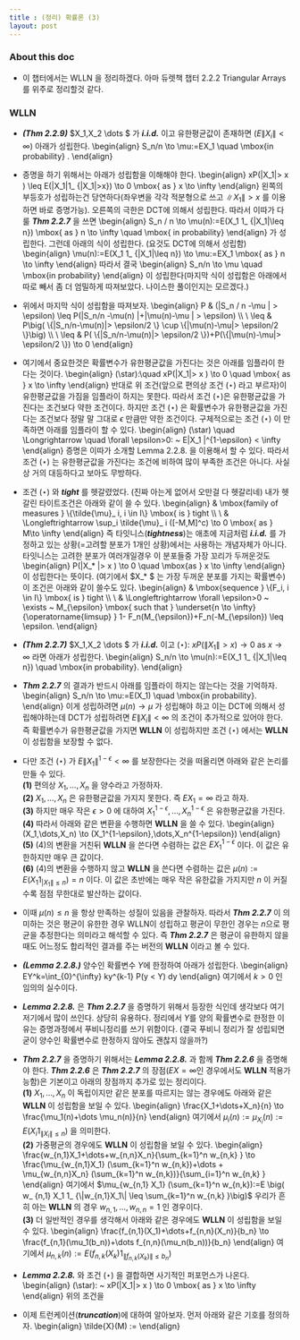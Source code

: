 ```yaml
---
title : (정리) 확률론 (3) 
layout: post
--- 
```


### About this doc 

- 이 챕터에서는 WLLN 을 정리하겠다. 아마 듀렛책 챕터 2.2.2 Triangular Arrays 를 위주로 정리할것 같다. 

### WLLN 

- ***(Thm 2.2.9)*** $X_1,X_2 \dots $ 가 ***i.i.d.*** 이고 유한평균값이 존재하면 ($E\|X_i\|<\infty$) 아래가 성립한다. 
\begin{align}
S_n/n \to \mu:=EX_1 \quad \mbox{in probability} .
\end{align}

- 증명을 하기 위해서는 아래가 성립함을 이해해야 한다. 
\begin{align}
xP(\|X_1\|> x ) \leq E(\|X_1\|1_ {\|X_1\|>x}) \to 0 \mbox{ as } x \to \infty 
\end{align}
왼쪽의 부등호가 성립하는건 당연하다(좌우변을 각각 적분형으로 쓰고 $\|X_1\|>x$ 를 이용하면 바로 증명가능). 오른쪽의 극한은 DCT에 의해서 성립한다. 따라서 이따가 다룰 ***Thm 2.2.7*** 을 쓰면 
\begin{align}
S_n / n \to \mu(n):=E(X_1 1_ {\|X_1\|\leq n}) \mbox{ as } n \to \infty \quad \mbox{ in probability} 
\end{align} 
가 성립한다. 그런데 아래의 식이 성립한다. (요것도 DCT에 의해서 성립함) 
\begin{align}
\mu(n):=E(X_1 1_ {\|X_1\|\leq n}) \to \mu:=EX_1 \mbox{ as } n \to \infty 
\end{align}
따라서 결국
\begin{align}
S_n/n \to \mu \quad \mbox{in probability} 
\end{align}
이 성립한다(마지막 식이 성립함은 아래에서 따로 빼서 좀 더 엄밀하게 따져보았다. 나이스한 풀이인지는 모르겠다.)

- 위에서 마지막 식이 성립함을 따져보자. 
\begin{align}
P & (|S_n / n -\mu \| > \epsilon) \leq P(\|S_n/n -\mu(n) \|+\|\mu(n)-\mu \| > \epsilon)  \\\\ \\
\leq & P\big( \\{\|S_n/n-\mu(n)\|> \epsilon/2 \\} \cup \\{\|\mu(n)-\mu\|> \epsilon/2 \\}\big) \\\\ \\
\leq & P( \\{\|S_n/n-\mu(n)\|> \epsilon/2 \\})+P(\\{\|\mu(n)-\mu\|> \epsilon/2 \\}) \to 0 
\end{align}

- 여기에서 중요한것은 확률변수가 유한평균값을 가진다는 것은 아래를 임플라이 한다는 것이다. 
\begin{align}
(\star):\quad xP(\|X_1\|> x ) \to 0 \quad \mbox{ as } x \to \infty 
\end{align}
반대로 위 조건(앞으로 편의상 조건 $(\star)$ 라고 부르자)이 유한평균값을 가짐을 임플라이 하지는 못한다. 따라서 조건 $(\star)$은 유한평균값을 가진다는 조건보다 약한 조건이다. 하지만 조건 $(\star)$ 은 확률변수가 유한평균값을 가진다는 조건보다 정말 말 그대로 $\epsilon$ 만큼만 약한 조건이다. 구체적으로는 조건 $(\star)$ 이 만족하면 아래를 임플라이 할 수 있다. 
\begin{align}
(\star) \quad \Longrightarrow \quad \forall \epsilon>0: ~ E\|X_1 \|^{1-\epsilon} < \infty
\end{align}
증명은 이따가 소개할 Lemma 2.2.8. 을 이용해서 할 수 있다. 따라서 조건 $(\star)$ 는 유한평균값을 가진다는 조건에 비하여 많이 부족한 조건은 아니다. 사실상 거의 대등하다고 보아도 무방하다. 

- 조건 $(\star)$ 와 ***tight*** 를 헷갈렸었다. (진짜 아는게 없어서 오만걸 다 헷갈리네) 내가 헷갈린 타이트조건은 아래와 같이 쓸 수 있다. 
\begin{align}
& \mbox{family of measures } \\{\tilde{\mu}_ i, i \in I\\} \mbox{ is } tight \\\\ \\
& \Longleftrightarrow \sup_i \tilde{\mu}_ i ([-M,M]^c) \to 0 \mbox{ as } M\to \infty
\end{align} 
즉 타잇니스(***tightness***)는 애초에 지금처럼 ***i.i.d.*** 를 가정하고 있는 상황(=고려할 분포가 1개인 상황)에서는 사용하는 개념자체가 아니다. 타잇니스는 고려한 분포가 여러개일경우 이 분포들중 가장 꼬리가 두꺼운것도 
\begin{align}
P(\|X_* \|> x ) \to 0 \quad \mbox{as } x \to \infty 
\end{align}
이 성립한다는 뜻이다. (여기에서 $X_* $ 는 가장 두꺼운 분포를 가지는 확률변수) 이 조건은 아래와 같이 쓸수도 있다. 
\begin{align}
& \mbox{sequence } \\{F_i, i \in I\\} \mbox{ is } tight \\\\ \\
& \Longleftrightarrow \forall \epsilon>0 ~ \exists ~ M_{\epsilon} \mbox{ such that } \underset{n \to \infty}{\operatorname{limsup} } 1- F_n(M_{\epsilon})+F_n(-M_{\epsilon}) \leq \epsilon.
\end{align}

- ***(Thm 2.2.7)*** $X_1,X_2 \dots $ 가 ***i.i.d.*** 이고 $(\star): ~ xP(\|X_1\|> x ) \to 0 \mbox{ as } x \to \infty$ 라면 아래가 성립한다. 
\begin{align}
S_n/n \to \mu(n):=E(X_1 1_ {\|X_1\|\leq n}) \quad \mbox{in probability}. 
\end{align}

- ***Thm 2.2.7*** 의 결과가 반드시 아래를 임플라이 하지는 않는다는 것을 기억하자. 
\begin{align}
S_n/n \to \mu:=E(X_1) \quad \mbox{in probability}. 
\end{align}
이게 성립하려면 $\mu(n) \to \mu$ 가 성립해야 하고 이는 DCT에 의해서 성립해야하는데 DCT가 성립하려면 $E\|X_i\|<\infty$ 의 조건이 추가적으로 있어야 한다. 즉 확률변수가 유한평균값을 가지면 **WLLN** 이 성립하지만 조건 $(\star)$ 에서는 **WLLN** 이 성립함을 보장할 수 없다. 

- 다만 조건 $(\star)$ 가 $E\|X_1\|^{1-\epsilon}<\infty$ 를 보장한다는 것을 떠올리면 아래와 같은 논리를 만들 수 있다. <br/>
**(1)** 편의상 $X_1,\dots,X_n$ 을 양수라고 가정하자. <br/>
**(2)** $X_1,\dots,X_n$ 은 유한평균값을 가지지 못한다. 즉 $E X_1 =\infty$ 라고 하자. <br/>
**(3)** 하지만 매우 작은 $\epsilon>0$ 에 대하여 $X_1^{1-\epsilon}, \dots, X_n^{1-\epsilon}$ 은 유한평균값을 가진다. <br/>
**(4)** 따라서 아래와 같은 변환을 수행하면 **WLLN** 을 쓸 수 있다. 
\begin{align}
(X_1,\dots,X_n) \to (X_1^{1-\epsilon},\dots,X_n^{1-\epsilon})
\end{align}
**(5)** (4)의 변환을 거친뒤 **WLLN** 을 쓴다면 수렴하는 값은 $E X_1^{1-\epsilon}$ 이다. 이 값은 유한하지만 매우 큰 값이다. <br>
**(6)** (4)의 변환을 수행하지 않고 **WLLN** 을 쓴다면 수렴하는 값은 $\mu(n):=E(X_1 1_{|X_1\|\leq n})=n$ 이다. 이 값은 초반에는 매우 작은 유한값을 가지지만 $n$ 이 커질수록 점점 무한대로 발산하는 값이다. 

- 이때 $\mu(n)\leq n$ 을 항상 만족하는 성질이 있음을 관찰하자. 따라서 ***Thm 2.2.7*** 이 의미하는 것은 평균이 유한한 경우 WLLN이 성립하고 평균이 무한인 경우는 $n$으로 평균을 추정한다는 의미라고 해석할 수 있다. 즉 ***Thm 2.2.7*** 은 평균이 유한하지 않을때도 어느정도 합리적인 결과를 주는 버전의 **WLLN** 이라고 볼 수 있다. 

- ***(Lemma 2.2.8.)*** 양수인 확률변수 $Y$에 한정하여 아래가 성립한다. 
\begin{align}
EY^k=\int_{0}^{\infty} ky^{k-1} P(y < Y) dy
\end{align}
여기에서 $k>0$ 인 임의의 실수이다. 

- ***Lemma 2.2.8.*** 은 ***Thm 2.2.7*** 을 증명하기 위해서 등장한 식인데 생각보다 여기저기에서 많이 쓰인다. 상당히 유용하다. 정리에서 $Y$를 양의 확률변수로 한정한 이유는 증명과정에서 푸비니정리를 쓰기 위함이다. (결국 푸비니 정리가 잘 성립되면 굳이 양수인 확률변수로 한정하지 않아도 괜찮지 않을까?) 

- ***Thm 2.2.7*** 을 증명하기 위해서는 ***Lemma 2.2.8.*** 과 함께 ***Thm 2.2.6*** 을 증명해야 한다. ***Thm 2.2.6*** 은 ***Thm 2.2.7*** 의 장점($EX=\infty$인 경우에서도 **WLLN** 적용가능함)은 기본이고 아래의 장점까지 추가로 있는 정리이다. <br/>
**(1)** $X_1,\dots,X_n$ 이 독립이지만 같은 분포를 따르지는 않는 경우에도 아래와 같은 **WLLN** 이 성립함을 보일 수 있다. 
\begin{align}
\frac{X_1+\dots+X_n}{n} \to \frac{\mu_1(n)+\dots \mu_n(n)}{n}
\end{align}
여기에서 $\mu_i(n):=\mu_{X_i}(n):=E \big(X_i 1_ { \|X_i\| \leq n}\big)$ 을 의미한다. <br/>
**(2)** 가중평균의 경우에도 **WLLN** 이 성립함을 보일 수 있다. 
\begin{align}
\frac{w_{n,1}X_1+\dots+w_{n,n}X_n}{\sum_{k=1}^n w_{n,k} } \to \frac{\mu_{w_{n,1}X_1} (\sum_{k=1}^n w_{n,k})+\dots + \mu_{w_{n,n}X_n} (\sum_{k=1}^n w_{n,k})}{\sum_{i=1}^n w_{n,k} } 
\end{align}
여기에서 $\mu_{w_{n,1} X_1} (\sum_{k=1}^n w_{n,k}):=E \big( w_ {n,1} X_1 1_ {\|w_{n,1}X_1\| \leq \sum_{k=1}^n w_{n,k} }\big)$ 우리가 흔히 아는 **WLLN** 의 경우 $w_{n,1},\dots,w_{n,n}=1$ 인 경우이다. <br/>
**(3)** 더 일반적인 경우를 생각해서 아래와 같은 경우에도 **WLLN** 이 성립함을 보일 수 있다.
\begin{align}
\frac{f_{n,1}(X_1)+\dots+f_{n,n}(X_n)}{b_n} \to \frac{f_{n,1}(\mu_1(b_n))+\dots f_{n,n}(\mu_n(b_n))}{b_n}
\end{align}
여기에서 $\mu_{n,k}(n):=E\big(f_{n,k}(X_k) 1_ {\|f_{n,k}(X_k)\|\leq b_n } \big)$ 

- ***Lemma 2.2.8.*** 와 조건 $(\star)$ 을 결합하면 사기적인 퍼포먼스가 나온다. 
\begin{align}
(\star): ~ xP(\|X_1\|> x ) \to 0 \mbox{ as } x \to \infty 
\end{align}
위의 조건을 

- 이제 트런케이션(***truncation***)에 대하여 알아보자. 먼저 아래와 같은 기호를 정의하자. 
\begin{align}
\tilde{X}(M) := 
\end{align}

